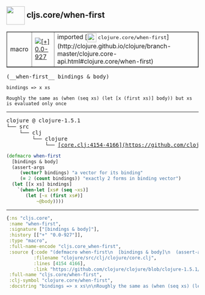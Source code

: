 ## <img width="48px" valign="middle" src="http://i.imgur.com/Hi20huC.png"> cljs.core/when-first

 <table border="1">
<tr>
<td>macro</td>
<td><a href="https://github.com/cljsinfo/api-refs/tree/0.0-927"><img valign="middle" alt="[+] 0.0-927" src="https://img.shields.io/badge/+-0.0--927-lightgrey.svg"></a> </td>
<td>
imported [<img height="24px" valign="middle" src="http://i.imgur.com/1GjPKvB.png"> <samp>clojure.core/when-first</samp>](http://clojure.github.io/clojure/branch-master/clojure.core-api.html#clojure.core/when-first)
</td>
</tr>
</table>

 <samp>
(__when-first__ bindings & body)<br>
</samp>

```
bindings => x xs

Roughly the same as (when (seq xs) (let [x (first xs)] body)) but xs is evaluated only once
```

---

 <pre>
clojure @ clojure-1.5.1
└── src
    └── clj
        └── clojure
            └── <ins>[core.clj:4154-4166](https://github.com/clojure/clojure/blob/clojure-1.5.1/src/clj/clojure/core.clj#L4154-L4166)</ins>
</pre>

```clj
(defmacro when-first
  [bindings & body]
  (assert-args
     (vector? bindings) "a vector for its binding"
     (= 2 (count bindings)) "exactly 2 forms in binding vector")
  (let [[x xs] bindings]
    `(when-let [xs# (seq ~xs)]
       (let [~x (first xs#)]
           ~@body))))
```


---

```clj
{:ns "cljs.core",
 :name "when-first",
 :signature ["[bindings & body]"],
 :history [["+" "0.0-927"]],
 :type "macro",
 :full-name-encode "cljs.core_when-first",
 :source {:code "(defmacro when-first\n  [bindings & body]\n  (assert-args\n     (vector? bindings) \"a vector for its binding\"\n     (= 2 (count bindings)) \"exactly 2 forms in binding vector\")\n  (let [[x xs] bindings]\n    `(when-let [xs# (seq ~xs)]\n       (let [~x (first xs#)]\n           ~@body))))",
          :filename "clojure/src/clj/clojure/core.clj",
          :lines [4154 4166],
          :link "https://github.com/clojure/clojure/blob/clojure-1.5.1/src/clj/clojure/core.clj#L4154-L4166"},
 :full-name "cljs.core/when-first",
 :clj-symbol "clojure.core/when-first",
 :docstring "bindings => x xs\n\nRoughly the same as (when (seq xs) (let [x (first xs)] body)) but xs is evaluated only once"}

```
